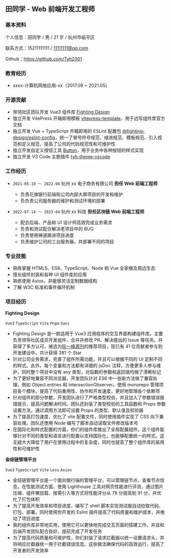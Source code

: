 ## 田同学 - Web 前端开发工程师

### 基本资料

个人信息：田同学 / 男 / 21 岁 / 杭州市临平区

联系方式：15211111111 / 11111111@qq.com

Github：https://github.com/Tyh2001

### 教育经历

- xxxx-计算机网络应用-xx（2017.09 ~ 2021.05）

### 开源贡献

- 带领社区团队开发 Vue3 组件库 [Fighting Design](https://github.com/FightingDesign/fighting-design)
- 独立开发 VitePress 开箱即用模板 [vitepress-template](https://github.com/Tyh2001/vitepress-template)，用于边写组件库官方文档
- 独立开发 Vue + TypeScript 开箱即用的 ESLint 配置包 [@fighting-design/eslint-config](https://github.com/FightingDesign/fighting-design/tree/master/packages/fighting-eslint-config)，统一了冒号符号规范、缩进规范、模板规范、引入规范和定义规范，提高了公司的代码规范性和可维护性
- 独立开发自定义按钮工具 [Button](https://github.com/Tyh2001/Button)，用于业务中各种按钮的样式实现
- 独立开发 VS Code 主题插件 [tyh-theme-vscode](https://github.com/Tyh2001/tyh-theme-vscode)

### 工作经历

- `2021-05-10 ～ 2022-04` 杭州 xx 电子商务有限公司 **担任 Web 前端工程师**

  - 负责花旗银行前端和公司内部大屏项目的开发和维护
  - 负负责公司服务器的维护和测试环境的部署

- `2022-07-14 ～ 2023-04` 杭州 xx 科技 **担任区块链 Web 前端工程师**

  - 配合后端、产品和 UI 设计师高效完成业务需求
  - 负责和测试配合解决老项目中的 BUG
  - 负责使用禅道跟进项目进度
  - 负责维护公司的三台服务器，并部署不同的项目

### 专业技能

- 熟练掌握 HTML5、ES6、TypeScript、Node 和 Vue 全家桶及周边生态
- 擅长组件封装和各种 UI 组件库的应用
- 熟练使用 Axios，并能够灵活定制数据结构
- 了解 W3C 标准和事件循环机制

### 项目经历

**Fighting Design**

`Vue3` `TypeScript` `Vite` `Pnpm` `Sass`

- Fighting Design 是一款适用于 Vue3 应用程序的交互界面构建组件库。主要负责领导社区成员开发组件、合并并修改 PR、解决提出的 Issue 等任务。并获得了多方认可，被选为[阮一峰周刊](https://www.ruanyifeng.com/blog/2022/09/weekly-issue-225.html)的推荐项目，现已有 41 位贡献者参与到开发建设中，共计获得 381 个 Star
- 针对公司业务需求，完善了组件所需功能，并且可以根据不同的 UI 定制不同的样式。此外，每个变量和方法都有详细的 jsDoc 注释，方便更多人参与维护，同时整个项目中没有 any 类型，对函数的参数和返回值均做了清晰标记
- 为了更好地兼容不同浏览器，开发团队针对 ES6 中一些新方法做了兼容处理，例如 Object.entries 和 IntersectionObserver。使用 monorepo 管理项目各个模块，提高了代码重用性、协作和开发速度，更好地管理各个依赖项
- 针对组件的部分参数，开发团队进行了严格类型校验，并且加入了参数错误报错提示，提高问题解决时间。团队还封装了类型校验的工具函数和 Props 参数设置方法，通过调用方法即可设置 Props 的类型、默认值及校验器
- 为了提高打包速度，优化了 vite 配置文件，同时使用插件实现了 CSS 向下兼容处理。团队还使用 Node 编写了脚本自动读取文件修改版本号
- 在国际化和样式配置的方面，你们的组件库推出了全局配置组件。这个组件能够针对不同的类型和语言进行配置以支持国际化，也能够配置统一的样式。这无疑大大降低了用户在使用过程中的复杂度，同时也提高了整个组件库的易用性和可维护性

**金综链管理平台**

`Vue3` `TypeScript` `Vite` `Less` `Axios`

- 金综链管理平台是一个面向银行端的管理平台，可以管理链节点、查看节点信息。在性能测试方面，使用 Lighthouse 工具对网页性能进行评测，通过图片压缩、组件懒加载、按需引入等方式将性能评分从 78 分提高到 91 分，并优化了打包体积
- 为了提高开发效率和项目进度，编写了 shell 脚本实现测试服自动拉取代码、打包、部署。同时使用你开发的 Eslint 插件提高了代码质量和维护成本，并推动了项目进度
- 我的组件库非常地实用，使用它可以更快地完成交互页面的搭建工作，并且和后端开发团队配合良好，提前完成了开发任务
- 为了提高代码质量和可维护性，你们封装了请求拦截器以统一设置请求头，并将响应拦截器统一用于拦截错误信息。这些做法确保代码的高效运行，提高了开发者的开发效率
